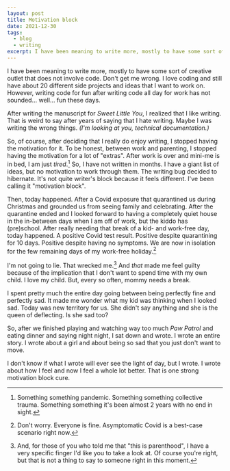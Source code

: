 ```yaml
---
layout: post
title: Motivation block
date: 2021-12-30
tags:
  - blog
  - writing
excerpt: I have been meaning to write more, mostly to have some sort of creative outlet that does not involve code.
---
```


I have been meaning to write more, mostly to have some sort of creative outlet that does not involve code. Don't get me wrong. I love coding and still have about 20 different side projects and ideas that I want to work on. However, writing code for fun after writing code all day for work has not sounded... well... fun these days.

After writing the manuscript for _Sweet Little You_, I realized that I like writing. That is weird to say after years of saying that I hate writing. Maybe I was writing the wrong things. _(I'm looking at you, technical documentation.)_

So, of course, after deciding that I really do enjoy writing, I stopped having the motivation for it. To be honest, between work and parenting, I stopped having the motivation for a lot of "extras". After work is over and mini-me is in bed, I am just _tired_.[^1] So, I have not written in months. I have a giant list of ideas, but no motivation to work through them. The writing bug decided to hibernate. It's not quite writer's block because it feels different. I've been calling it "motivation block".

Then, today happened. After a Covid exposure that quarantined us during Christmas and grounded us from seeing family and celebrating. After the quarantine ended and I looked forward to having a completely quiet house in the in-between days when I am off of work, but the kiddo has (pre)school. After really needing that break of a kid- and work-free day, today happened. A positive Covid test result. Positive despite quarantining for 10 days. Positive despite having no symptoms. We are now in isolation for the few remaining days of my work-free holiday.[^2]

I'm not going to lie. That wrecked me.[^3] And _that_ made me feel guilty because of the implication that I don't want to spend time with my own child. I love my child. But, every so often, mommy needs a break.

I spent pretty much the entire day going between being perfectly fine and perfectly sad. It made me wonder what my kid was thinking when I looked sad. Today was new territory for us. She didn't say anything and she is the queen of deflecting. Is she sad too?

So, after we finished playing and watching way too much _Paw Patrol_ and eating dinner and saying night night, I sat down and wrote. I wrote an entire story. I wrote about a girl and about being so sad that you just don't want to move.

I don't know if what I wrote will ever see the light of day, but I wrote. I wrote about how I feel and now I feel a whole lot better. That is one strong motivation block cure.



[^1]: Something something pandemic. Something something collective trauma. Something something it's been almost 2 years with no end in sight.
[^2]: Don't worry. Everyone is fine. Asymptomatic Covid is a best-case scenario right now.
[^3]: And, for those of you who told me that "this is parenthood", I have a very specific finger I'd like you to take a look at. Of course you're right, but that is not a thing to say to someone right in this moment.
